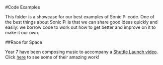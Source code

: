 #Code Examples

This folder is a showcase for our best examples of Sonic Pi code. One of the best things about Sonic Pi is that we can share good ideas quickly and easily: we borrow code to work out how to get better and improve on it to make it our own.

##Race for Space

Year 7 have been composing music to accompany a [Shuttle Launch video](https://www.youtube.com/watch?v=bAPhbeGCDPU). Click [here](Race-for-Space) to see some of their amazing work!
